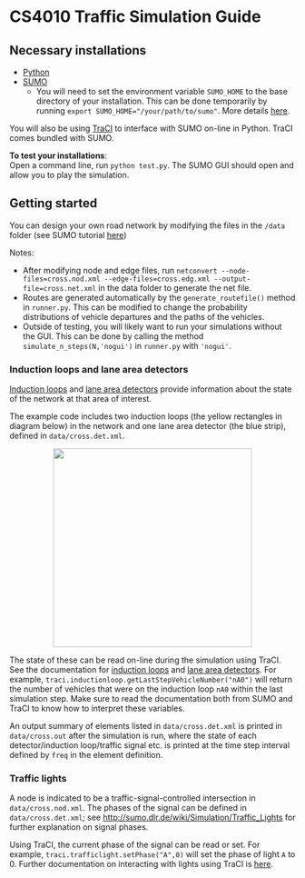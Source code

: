 # CS4010 Traffic Simulation Guide

## Necessary installations
- [Python](https://www.python.org/downloads/)
- [SUMO](http://sumo.dlr.de/wiki/Installing)
	- You will need to set the environment variable `SUMO_HOME` to the base directory of your installation. This can be done temporarily by running `export SUMO_HOME="/your/path/to/sumo"`. More details [here](http://sumo.dlr.de/wiki/Basics/Basic_Computer_Skills).

You will also be using [TraCI](http://www.sumo.dlr.de/userdoc/TraCI.html) to interface with SUMO on-line in Python. TraCI comes bundled with SUMO.

**To test your installations**:  
Open a command line, run `python test.py`. The SUMO GUI should open and allow you to play the simulation.

## Getting started

You can design your own road network by modifying the files in the `/data` folder (see SUMO tutorial [here](http://sumo.dlr.de/wiki/Tutorials/Hello_Sumo))

Notes:
- After modifying node and edge files, run `netconvert --node-files=cross.nod.xml --edge-files=cross.edg.xml --output-file=cross.net.xml` in the data folder to generate the net file.
- Routes are generated automatically by the `generate_routefile()` method in `runner.py`. This can be modified to change the probability distributions of vehicle departures and the paths of the vehicles.
- Outside of testing, you will likely want to run your simulations without the GUI. This can be done by calling the method `simulate_n_steps(N,'nogui')` in `runner.py` with `'nogui'`.

### Induction loops and lane area detectors
[Induction loops](http://sumo.dlr.de/wiki/Simulation/Output/Induction_Loops_Detectors_(E1)) and [lane area detectors](http://sumo.dlr.de/wiki/Simulation/Output/Lanearea_Detectors_(E2)) provide information about the state of the network at that area of interest. 

The example code includes two induction loops (the yellow rectangles in diagram below) in the network and one lane area detector (the blue strip), defined in `data/cross.det.xml`.

<p align="center"><img src="https://i.imgur.com/IiYIlLC.png" width="350" height="350" /></p>

The state of these can be read on-line during the simulation using TraCI. See the documentation for [induction loops](http://sumo.sourceforge.net/pydoc/traci._inductionloop.html) and [lane area detectors](http://sumo.sourceforge.net/pydoc/traci._lanearea.html). For example, `traci.inductionloop.getLastStepVehicleNumber("nA0")` will return  the number of vehicles that were on the induction loop `nA0` within the last simulation step. Make sure to read the documentation both from SUMO and TraCI to know how to interpret these variables.

An output summary of elements listed in `data/cross.det.xml` is printed in `data/cross.out` after the simulation is run, where the state of each detector/induction loop/traffic signal etc. is printed at the time step interval defined by `freq` in the element  definition. 

### Traffic lights
A node is indicated to be a traffic-signal-controlled intersection in `data/cross.nod.xml`. The phases of the signal can be defined in `data/cross.det.xml`; see http://sumo.dlr.de/wiki/Simulation/Traffic_Lights for further explanation on signal phases.

Using TraCI, the current phase of the signal can be read or set. For example, `traci.trafficlight.setPhase("A",0)` will set the phase of light `A` to 0. Further documentation on interacting with lights using TraCI is [here](http://www.sumo.dlr.de/daily/pydoc/traci._trafficlight.html#TrafficLightDomain-setPhase).
